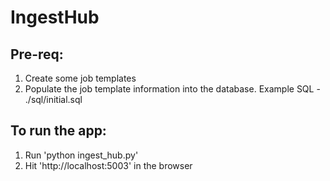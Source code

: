 # IngestHub

## Pre-req: 
1. Create some job templates
2. Populate the job template information into the database. Example SQL - ./sql/initial.sql


## To run the app:
1. Run 'python ingest_hub.py'
2. Hit 'http://localhost:5003' in the browser
